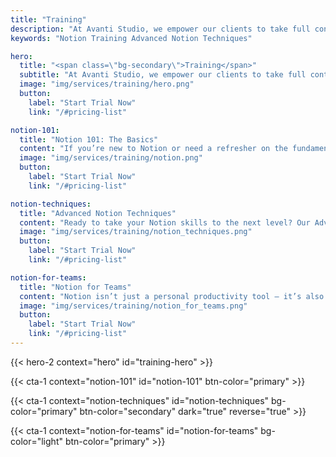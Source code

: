 ```yaml
---
title: "Training"
description: "At Avanti Studio, we empower our clients to take full control of their productivity. That’s why we offer comprehensive training programs to help you leverage Notion to its fullest potential, whether you’re a beginner just getting started or an experienced user looking to optimize your workflow."
keywords: "Notion Training Advanced Notion Techniques"

hero:
  title: "<span class=\"bg-secondary\">Training</span>"
  subtitle: "At Avanti Studio, we empower our clients to take full control of their productivity. That’s why we offer comprehensive training programs to help you leverage Notion to its fullest potential, whether you’re a beginner just getting started or an experienced user looking to optimize your workflow."
  image: "img/services/training/hero.png"
  button:
    label: "Start Trial Now"
    link: "/#pricing-list"

notion-101:
  title: "Notion 101: The Basics"
  content: "If you’re new to Notion or need a refresher on the fundamentals, this is the course for you. We’ll walk you through setting up your workspace, creating pages, and understanding the basic building blocks of Notion – blocks, databases, and relations. By the end of this course, you’ll be well-equipped to use Notion to manage your tasks and organize your information."
  image: "img/services/training/notion.png"
  button:
    label: "Start Trial Now"
    link: "/#pricing-list"

notion-techniques:
  title: "Advanced Notion Techniques"
  content: "Ready to take your Notion skills to the next level? Our Advanced Notion Techniques course dives deeper into the power features of Notion, including complex database structures, advanced formulas, and integration with other tools. We’ll also explore best practices for creating and managing templates, so you can streamline your workflow and boost your efficiency."
  image: "img/services/training/notion_techniques.png"
  button:
    label: "Start Trial Now"
    link: "/#pricing-list"

notion-for-teams:
  title: "Notion for Teams"
  content: "Notion isn’t just a personal productivity tool – it’s also an excellent platform for team collaboration. Our Notion for Teams course covers everything you need to know to use Notion with your team, including permissions, collaboration features, and setting up shared workspaces.\n\nEach of our training programs is designed with practicality in mind. We aim to equip you with the knowledge and skills to improve your productivity with Notion immediately. For each course, we provide step-by-step guides, practical exercises, and continued support to ensure you can apply what you’ve learned.\n\nPlease, don’t hesitate to contact us to inquire about our training programs or sign up."
  image: "img/services/training/notion_for_teams.png"
  button:
    label: "Start Trial Now"
    link: "/#pricing-list"
---
```


{{< hero-2 context="hero" id="training-hero" >}}

{{< cta-1 context="notion-101" id="notion-101" btn-color="primary" >}}

{{< cta-1 context="notion-techniques" id="notion-techniques" bg-color="primary" btn-color="secondary" dark="true" reverse="true" >}}

{{< cta-1 context="notion-for-teams" id="notion-for-teams" bg-color="light" btn-color="primary" >}}
